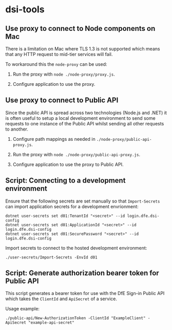 # dsi-tools

## Use proxy to connect to Node components on Mac

There is a limitation on Mac where TLS 1.3 is not supported which means that any HTTP request to mid-tier services will fail.

To workaround this the `node-proxy` can be used:

1. Run the proxy with `node ./node-proxy/proxy.js`.

2. Configure application to use the proxy.


## Use proxy to connect to Public API

Since the public API is spread across two technologies (Node.js and .NET) it is often useful to setup a local development environment to send some requests to one instance of the Public API whilst sending all other requests to another.

1. Configure path mappings as needed in `./node-proxy/public-api-proxy.js`.

2. Run the proxy with `node ./node-proxy/public-api-proxy.js`.

3. Configure application to use the proxy to Public API.


## Script: Connecting to a development environment

Ensure that the following secrets are set manually so that `Import-Secrets` can import application secrets for a development envrionment:

```pwsh
dotnet user-secrets set d01:TenantId "<secret>" --id login.dfe.dsi-config
dotnet user-secrets set d01:ApplicationId "<secret>" --id login.dfe.dsi-config
dotnet user-secrets set d01:SecurePassword "<secret>" --id login.dfe.dsi-config
```

Import secrets to connect to the hosted development environment:

```pwsh
./user-secrets/Import-Secrets -EnvId d01
```


## Script: Generate authorization bearer token for Public API

This script generates a bearer token for use with the DfE Sign-in Public API which takes the `ClientId` and `ApiSecret` of a service.

Usage example:

```pwsh
./public-api/New-AuthorizationToken -ClientId "ExampleClient" -ApiSecret "example-api-secret"
```
